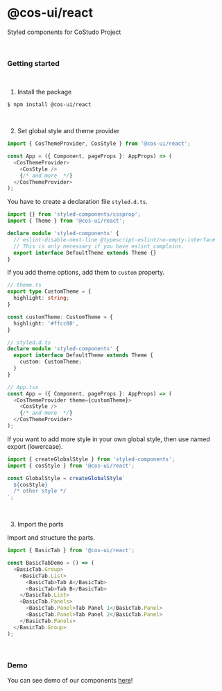 # @cos-ui/react

Styled components for CoStudo Project

<br/>

### Getting started

<br/>

1. Install the package

```shell
$ npm install @cos-ui/react
```

<br/>

2. Set global style and theme provider

```typescript jsx
import { CosThemeProvider, CosStyle } from '@cos-ui/react';

const App = ({ Component, pageProps }: AppProps) => (
  <CosThemeProvider>
    <CosStyle />
    {/* and more  */}
  </CosThemeProvider>
);
```

You have to create a declaration file `styled.d.ts`.

```typescript jsx
import {} from 'styled-components/cssprop';
import { Theme } from '@cos-ui/react';

declare module 'styled-components' {
  // eslint-disable-next-line @typescript-eslint/no-empty-interface
  // This is only necessary if you have eslint complains.
  export interface DefaultTheme extends Theme {}
}
```

If you add theme options, add them to `custom` property.

```typescript jsx
// theme.ts
export type CustomTheme = {
  highlight: string;
}

const customTheme: CustomTheme = {
  highlight: '#ffcc00',
}

// styled.d.ts
declare module 'styled-components' {
  export interface DefaultTheme extends Theme {
    custom: CustomTheme;
  }
}

// App.tsx
const App = ({ Component, pageProps }: AppProps) => (
  <CosThemeProvider theme={customTheme}>
    <CosStyle />
    {/* and more  */}
  </CosThemeProvider>
);
```

If you want to add more style in your own global style, then use named export (lowercase).

```typescript jsx
import { createGlobalStyle } from 'styled-components';
import { cosStyle } from '@cos-ui/react';

const GlobalStyle = createGlobalStyle`
  ${cosStyle}
  /* other style */
`;
```

<br/>

3. Import the parts

Import and structure the parts.

```typescript jsx
import { BasicTab } from '@cos-ui/react';

const BasicTabDemo = () => (
  <BasicTab.Group>
    <BasicTab.List>
      <BasicTab>Tab A</BasicTab>
      <BasicTab>Tab B</BasicTab>
    </BasicTab.List>
    <BasicTab.Panels>
      <BasicTab.Panel>Tab Panel 1</BasicTab.Panel>
      <BasicTab.Panel>Tab Panel 2</BasicTab.Panel>
    </BasicTab.Panels>
  </BasicTab.Group>
);
```

<br/>

### Demo

You can see demo of our components [here](https://idyllic-puffpuff-476e23.netlify.app/)!
